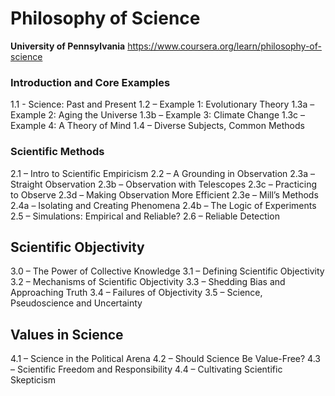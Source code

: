 # Philosophy of Science

**University of Pennsylvania**
https://www.coursera.org/learn/philosophy-of-science

### Introduction and Core Examples

1.1 - Science: Past and Present
1.2 – Example 1: Evolutionary Theory
1.3a – Example 2: Aging the Universe
1.3b – Example 3: Climate Change
1.3c – Example 4: A Theory of Mind
1.4 – Diverse Subjects, Common Methods

### Scientific Methods

2.1 – Intro to Scientific Empiricism
2.2 – A Grounding in Observation
2.3a – Straight Observation
2.3b – Observation with Telescopes
2.3c – Practicing to Observe
2.3d – Making Observation More Efficient
2.3e – Mill’s Methods
2.4a – Isolating and Creating Phenomena
2.4b – The Logic of Experiments
2.5 – Simulations: Empirical and Reliable?
2.6 – Reliable Detection

## Scientific Objectivity

3.0 – The Power of Collective Knowledge
3.1 – Defining Scientific Objectivity
3.2 – Mechanisms of Scientific Objectivity
3.3 – Shedding Bias and Approaching Truth
3.4 – Failures of Objectivity
3.5 – Science, Pseudoscience and Uncertainty

## Values in Science

4.1 – Science in the Political Arena
4.2 – Should Science Be Value-Free?
4.3 – Scientific Freedom and Responsibility
4.4 – Cultivating Scientific Skepticism
